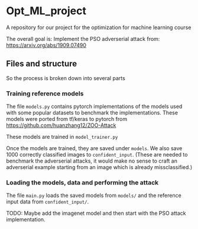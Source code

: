 # Opt_ML_project
A repository for our project for the optimization for machine learning course

The overall goal is: Implement the PSO adverserial attack from:
https://arxiv.org/abs/1909.07490

## Files and structure

So the process is broken down into several parts

### Training reference models

The file `models.py` contains pytorch implementations of the models used with some popular datasets to benchmark the implementations. These models were ported from tf/keras to pytorch from https://github.com/huanzhang12/ZOO-Attack

These models are trained in `model_trainer.py`

Once the models are trained, they are saved under `models`. We also save 1000 correctly classified images to `confident_input`.
(These are needed to benchmark the adverserial attacks, it would
make no sense to craft an adverserial example starting from an image which is already missclassified.)

### Loading the models, data and performing the attack

The file `main.py` loads the saved models from `models/` and the
reference input data from `confident_input/`.

TODO: Maybe add the imagenet model and then start with the PSO attack implementation.

